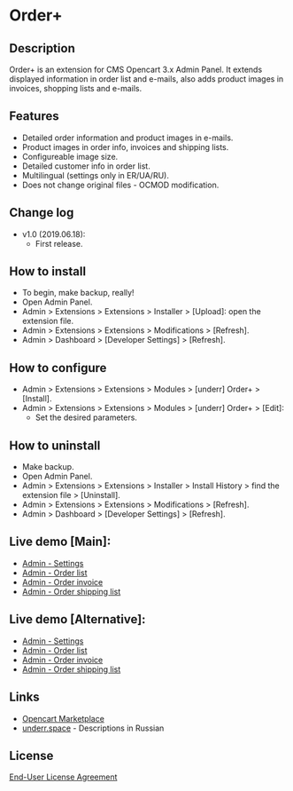 # Order+

## Description
Order+ is an extension for CMS Opencart 3.x Admin Panel. It extends displayed information in order list and e-mails, also adds product images in invoices, shopping lists and e-mails.

## Features
* Detailed order information and product images in e-mails.
* Product images in order info, invoices and shipping lists.
* Configureable image size.
* Detailed customer info in order list.
* Multilingual (settings only in ER/UA/RU).
* Does not change original files - OCMOD modification.

## Change log
* v1.0 (2019.06.18):
  * First release.

## How to install
* To begin, make backup, really!
* Open Admin Panel.
* Admin > Extensions > Extensions > Installer > [Upload]: open the extension file.
* Admin > Extensions > Extensions > Modifications > [Refresh].
* Admin > Dashboard > [Developer Settings] > [Refresh].

## How to configure
* Admin > Extensions > Extensions > Modules > [underr] Order+ > [Install].
* Admin > Extensions > Extensions > Modules > [underr] Order+ > [Edit]:
  * Set the desired parameters.

## How to uninstall
* Make backup.
* Open Admin Panel.
* Admin > Extensions > Extensions > Installer > Install History > find the extension file > [Uninstall].
* Admin > Extensions > Extensions > Modifications > [Refresh].
* Admin > Dashboard > [Developer Settings] > [Refresh].

## Live demo [Main]:
* [Admin - Settings](http://ocmod.freevar.com/oc3020/a/admin/index.php?route=extension/module/order_plus)
* [Admin - Order list](http://ocmod.freevar.com/oc3020/a/admin/index.php?route=sale/order)
* [Admin - Order invoice](http://ocmod.freevar.com/oc3020/a/admin/index.php?route=sale/order/invoice&order_id=1)
* [Admin - Order shipping list](http://ocmod.freevar.com/oc3020/a/admin/index.php?route=sale/order/shipping&order_id=1)

## Live demo [Alternative]:
* [Admin - Settings](https://oc3020.underr.thats.im/a/admin/index.php?route=extension/module/order_plus)
* [Admin - Order list](https://oc3020.underr.thats.im/a/admin/index.php?route=sale/order)
* [Admin - Order invoice](https://oc3020.underr.thats.im/a/admin/index.php?route=sale/order/invoice&order_id=1)
* [Admin - Order shipping list](https://oc3020.underr.thats.im/a/admin/index.php?route=sale/order/shipping&order_id=1)

## Links
* [Opencart Marketplace](https://www.opencart.com/index.php?route=marketplace/extension/info&extension_id=37121)
* [underr.space](https://underr.space/notes/projects/project-017) - Descriptions in Russian

## License
[End-User License Agreement](https://raw.githubusercontent.com/underr-ua/ocmod3-order-plus/master/EULA.txt)

